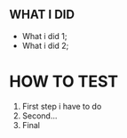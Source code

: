 ## WHAT I DID
- What i did 1;
- What i did 2;

# HOW TO TEST
1. First step i have to do
2. Second...
3. Final